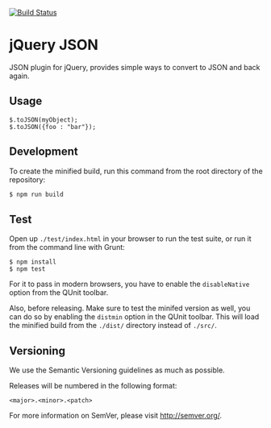 [![Build Status](https://travis-ci.org/Krinkle/jquery-json.svg?branch=master)](https://travis-ci.org/Krinkle/jquery-json)

# jQuery JSON

JSON plugin for jQuery, provides simple ways to convert to JSON and back again.

## Usage

```
$.toJSON(myObject);
$.toJSON({foo : "bar"});
```

## Development

To create the minified build, run this command from the root directory of the repository:

```bash
$ npm run build
```

## Test

Open up `./test/index.html` in your browser to run the test suite, or run it from
the command line with Grunt:

```
$ npm install
$ npm test
```

For it to pass in modern browsers, you have to enable the `disableNative`
option from the QUnit toolbar.

Also, before releasing. Make sure to test the minifed version as well, you can
do so by enabling the `distmin` option in the QUnit toolbar. This will load
the minified build from the `./dist/` directory instead of `./src/`.

## Versioning

We use the Semantic Versioning guidelines as much as possible.

Releases will be numbered in the following format:

`<major>.<minor>.<patch>`

For more information on SemVer, please visit http://semver.org/.
